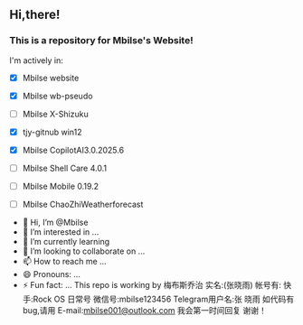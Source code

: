 ## Hi,there!
### This is a repository for Mbilse's Website!

  
  

I'm actively in:

  
- [x] Mbilse website
- [x] Mbilse wb-pseudo
- [ ] Mbilse X-Shizuku 
- [x] tjy-gitnub win12
- [x] Mbilse CopilotAI3.0.2025.6
- [ ] Mbilse Shell Care 4.0.1
- [ ] Mbilse Mobile 0.19.2
- [ ] Mbilse ChaoZhiWeatherforecast
 

   

- 👋 Hi, I’m @Mbilse
- 👀 I’m interested in ...
- 🌱 I’m currently learning
- 💞️ I’m looking to collaborate on ...
- 📫 How to reach me ...
- 😄 Pronouns: ...
- ⚡ Fun fact: ...
This repo is  working
by 梅布斯乔治
实名:(张晓雨)
帐号有:
快手:Rock OS 日常号
微信号:mbilse123456
Telegram用户名:张 晓雨
如代码有bug,请用
E-mail:mbilse001@outlook.com
我会第一时间回复
谢谢！
